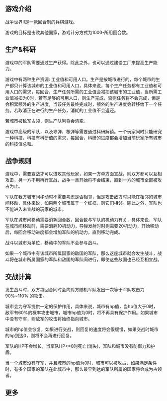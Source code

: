 ## 游戏介绍

战争世界Ⅱ是一款回合制的兵棋游戏。

游戏的目标是击败其他国家，游戏计分方式为1000-所用回合数。

## 生产&科研

游戏中的军队需要通过生产获得。除此之外，也可以通过建设工厂来提高生产能力。

游戏中有两种生产资源: 工业值和可用人口。生产是按城市进行的，每个城市的生产都只计算该城市的工业值和可用人口，具体来说，每个生产任务都有工业值和可用人口的需求，每回合，生产任务所需的工业值会减扣该城市的工业值，当所需工业值减扣为0时，若有足够的可用人口，则生产完成，否则任务将不会完成，但是会积累额外的生产进度，当该任务最终完成时，额外的生产进度会转移给下一个任务。若取消正在进行的生产任务，消耗的工业值不会返还。

若城市被敌军占领，则生产队列将会清空。

游戏中高级的军队，以及导弹，核弹等需要通过科研解锁。一个玩家同时只能研究一种科技，科技有科研值的需求，每回合，科研的进度都会增加当前玩家所有城市的科技值总和。

## 战争规则

游戏中，需要宣战才可以进攻其他玩家，如果一方单方面宣战，则双方都可以互相攻击，另一方不用再行宣战，战争一旦开始将不会结束，直到一方的城市全部被攻占为止。

军队在我方城市间移动时不需要考虑是否相邻，但是攻击敌方时只能在相邻的城市间移动，具体来说，如果两个城市属于一个红框，则它们相邻。除此之外，军队也不能进入未宣战的玩家的城市。

军队在城市间移动需要消耗回合数，回合数与军队的机动力有关，具体来说，军队在城市间移动时，需要消耗10机动力，导弹发射时时则需要20机动力，开始移动后，每回合移动进度都会增加军队的机动力，直到移动完成。

战斗以城市为单位，移动中的军队不会参与战斗。

如果一个城市中有该城市所属国家的敌国的军队，那么这座城市就会发生战斗，战斗将在城市所属国家的军队和敌国的军队间进行，即使这些敌国也已经互相宣战。

## 交战计算

发生战斗时，双方每回合同时会向对方随机军队发出一次等于军队攻击力 90%~110% 的攻击。

城市会为守军提供一定的保护作用，具体来说，城市有hp值，当hp值大于0时，敌军有60%的概率攻击城市，城市hp值为0时，将不再具有保护作用。如果城市中没有守军，则敌军的攻击将始终指向城市。

城市的hp值会恢复，如果进行交战，则回复的速度将会很缓慢，如果交战时城市的hp到达0，则将不会再进行回复。

军队的HP不会增长，当军队HP<=0时死亡(消失)，军队和城市没有防御力和护盾。

当一个城市没有守军，并且城市的hp值为0时，城市可以被攻占，如果满足条件时，有多个国家的军队在此城市中，那么最早到达的军队所属的国家将会成为占领者。

## 更多

